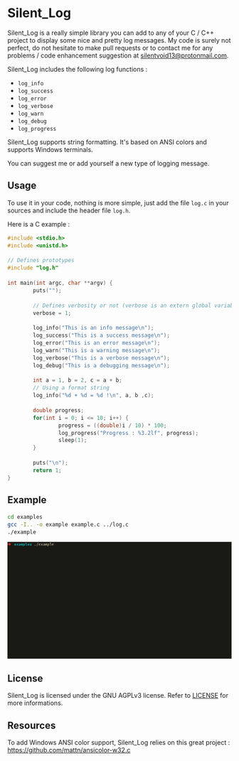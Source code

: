 # Silent_Log

Silent_Log is a really simple library you can add to any of your C / C++ project to display some nice and pretty log messages. My code is surely not perfect, do not hesitate to make pull requests or to contact me for any problems / code enhancement suggestion at [silentvoid13@protonmail.com](mailto:silentvoid13@protonmail.com).

Silent_Log includes the following log functions : 

- `log_info`
- `log_success`
- `log_error`
- `log_verbose`
- `log_warn`
- `log_debug`
- `log_progress`

Silent_Log supports string formatting. It's based on ANSI colors and supports Windows terminals.

You can suggest me or add yourself a new type of logging message.

## Usage

To use it in your code, nothing is more simple, just add the file `log.c` in your sources and include the header file `log.h`.

Here is a C example : 

```c
#include <stdio.h>
#include <unistd.h>

// Defines prototypes
#include "log.h"

int main(int argc, char **argv) {
        puts("");

        // Defines verbosity or not (verbose is an extern global variable)
        verbose = 1;

        log_info("This is an info message\n");
        log_success("This is a success message\n");
        log_error("This is an error message\n");
        log_warn("This is a warning message\n");
        log_verbose("This is a verbose message\n");
        log_debug("This is a debugging message\n");

        int a = 1, b = 2, c = a + b;
        // Using a format string
        log_info("%d + %d = %d !\n", a, b ,c);

        double progress;
        for(int i = 0; i <= 10; i++) {
                progress = ((double)i / 10) * 100;
                log_progress("Progress : %3.2lf", progress);
                sleep(1);
        }

        puts("\n");
        return 1;
}
```

## Example

```bash
cd examples
gcc -I.. -o example example.c ../log.c
./example
```
![Demo gif](examples/demo.gif)

## License

Silent_Log is licensed under the GNU AGPLv3 license. Refer to [LICENSE](https://github.com/SilentVoid13/Silent_Log/blob/master/LICENSE.txt) for more informations.

## Resources

To add Windows ANSI color support, Silent_Log relies on this great project : https://github.com/mattn/ansicolor-w32.c
